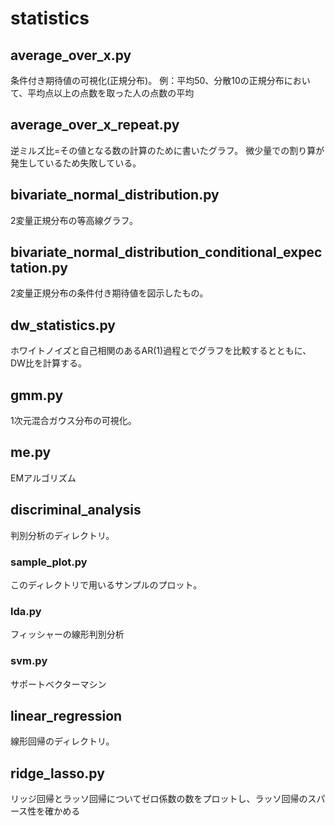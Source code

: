 # statistics

## average_over_x.py
条件付き期待値の可視化(正規分布)。
例：平均50、分散10の正規分布において、平均点以上の点数を取った人の点数の平均

## average_over_x_repeat.py
逆ミルズ比=その値となる数の計算のために書いたグラフ。
微少量での割り算が発生しているため失敗している。

## bivariate_normal_distribution.py
2変量正規分布の等高線グラフ。

## bivariate_normal_distribution_conditional_expectation.py
2変量正規分布の条件付き期待値を図示したもの。

## dw_statistics.py
ホワイトノイズと自己相関のあるAR(1)過程とでグラフを比較するとともに、DW比を計算する。

## gmm.py
1次元混合ガウス分布の可視化。

## me.py
EMアルゴリズム

## discriminal_analysis
判別分析のディレクトリ。

### sample_plot.py
このディレクトリで用いるサンプルのプロット。

### lda.py
フィッシャーの線形判別分析

### svm.py
サポートベクターマシン

## linear_regression
線形回帰のディレクトリ。

## ridge_lasso.py
リッジ回帰とラッソ回帰についてゼロ係数の数をプロットし、ラッソ回帰のスパース性を確かめる